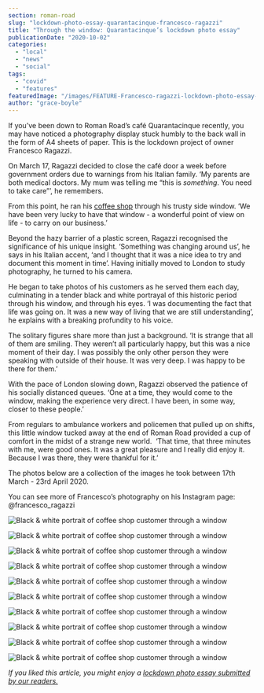 ```yaml
---
section: roman-road
slug: "lockdown-photo-essay-quarantacinque-francesco-ragazzi"
title: "Through the window: Quarantacinque’s lockdown photo essay"
publicationDate: "2020-10-02"
categories: 
  - "local"
  - "news"
  - "social"
tags: 
  - "covid"
  - "features"
featuredImage: "/images/FEATURE-Francesco-ragazzi-lockdown-photo-essay-8.jpg"
author: "grace-boyle"
---
```


If you’ve been down to Roman Road’s café Quarantacinque recently, you may have noticed a photography display stuck humbly to the back wall in the form of A4 sheets of paper. This is the lockdown project of owner Francesco Ragazzi. 

On March 17, Ragazzi decided to close the café door a week before government orders due to warnings from his Italian family. ‘My parents are both medical doctors. My mum was telling me “this is _something_. You need to take care”’, he remembers. 

From this point, he ran his [coffee shop](https://romanroadlondon.com/best-coffee-places/) through his trusty side window. ‘We have been very lucky to have that window - a wonderful point of view on life - to carry on our business.’ 

Beyond the hazy barrier of a plastic screen, Ragazzi recognised the significance of his unique insight. ‘Something was changing around us’, he says in his Italian accent, ‘and I thought that it was a nice idea to try and document this moment in time’. Having initially moved to London to study photography, he turned to his camera. 

He began to take photos of his customers as he served them each day, culminating in a tender black and white portrayal of this historic period through his window, and through his eyes. ‘I was documenting the fact that life was going on. It was a new way of living that we are still understanding’, he explains with a breaking profundity to his voice. 

The solitary figures share more than just a background. ‘It is strange that all of them are smiling. They weren’t all particularly happy, but this was a nice moment of their day. I was possibly the only other person they were speaking with outside of their house. It was very deep. I was happy to be there for them.’ 

With the pace of London slowing down, Ragazzi observed the patience of his socially distanced queues. ‘One at a time, they would come to the window, making the experience very direct. I have been, in some way, closer to these people.’ 

From regulars to ambulance workers and policemen that pulled up on shifts, this little window tucked away at the end of Roman Road provided a cup of comfort in the midst of a strange new world.  ‘That time, that three minutes with me, were good ones. It was a great pleasure and I really did enjoy it. Because I was there, they were thankful for it.’ 

The photos below are a collection of the images he took between 17th March - 23rd April 2020.

You can see more of Francesco’s photography on his Instagram page: @francesco\_ragazzi

![Black & white portrait of coffee shop customer through a window](/images/Francesco-ragazzi-lockdown-photo-essay-1.jpg)

![Black & white portrait of coffee shop customer through a window](/images/Francesco-ragazzi-lockdown-photo-essay-2.jpg)

![Black & white portrait of coffee shop customer through a window](/images/Francesco-ragazzi-lockdown-photo-essay-3.jpg)

![Black & white portrait of coffee shop customer through a window](/images/Francesco-ragazzi-lockdown-photo-essay-4.jpg)

![Black & white portrait of coffee shop customer through a window](/images/Francesco-ragazzi-lockdown-photo-essay-5.jpg)

![Black & white portrait of coffee shop customer through a window](/images/Francesco-ragazzi-lockdown-photo-essay-6.jpg)

![Black & white portrait of coffee shop customer through a window](/images/Francesco-ragazzi-lockdown-photo-essay-7.jpg)

![Black & white portrait of coffee shop customer through a window](/images/Francesco-ragazzi-lockdown-photo-essay-8.jpg)

![Black & white portrait of coffee shop customer through a window](/images/Francesco-ragazzi-lockdown-photo-essay-9.jpg)

![Black & white portrait of coffee shop customer through a window](/images/Francesco-ragazzi-lockdown-photo-essay-10.jpg)

_If you liked this article, you might enjoy a [lockdown photo essay submitted by our readers.](https://romanroadlondon.com/publics-photos-life-lockdown/)_
